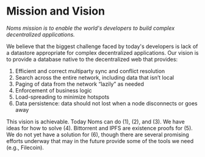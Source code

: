# Mission and Vision

*Noms mission is to enable the world's developers to build complex
decentralized applications.*

We believe that the biggest challenge faced by today's developers is
lack of a datastore appropriate for complex decentralized applications. Our vision
is to provide a database native to the decentralized web that
provides:

1. Efficient and correct multiparty sync and conflict resolution
1. Search across the entire network, including data that isn’t local
1. Paging of data from the network “lazily” as needed
1. Enforcement of business logic
1. Load-spreading to minimize hotspots
1. Data persistence: data should not lost when a node disconnects or goes away

This vision is achievable. Today Noms can do (1), (2), and (3). We
have ideas for how to solve (4).  Bittorrent and IPFS are existence
proofs for (5). We do not yet have a solution for (6), though there
are several promising efforts underway that may in the future provide
some of the tools we need (e.g., Filecoin).
